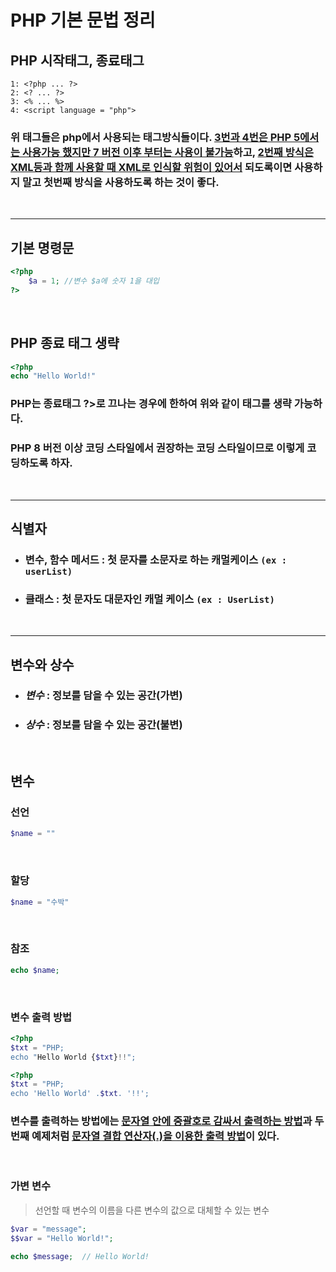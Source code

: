 # PHP 기본 문법 정리

## PHP 시작태그, 종료태그

```
1: <?php ... ?>
2: <? ... ?>
3: <% ... %>
4: <script language = "php">
```

### 위 태그들은 php에서 사용되는 태그방식들이다. <U>3번과 4번은 PHP 5에서는 사용가능 했지만 7 버전 이후 부터는 사용이 불가능</U>하고, <U>2번째 방식은 XML등과 함께 사용할 때 XML로 인식할 위험이 있어서</U> 되도록이면 사용하지 말고 첫번째 방식을 사용하도록 하는 것이 좋다.

<br/>

---

## 기본 명령문

```php
<?php
    $a = 1; //변수 $a에 숫자 1을 대입
?>
```

<br/>

## PHP 종료 태그 생략

```php
<?php
echo "Hello World!"
```

### PHP는 종료태그 ?>로 끄나는 경우에 한하여 위와 같이 태그를 생략 가능하다.

### PHP 8 버전 이상 코딩 스타일에서 권장하는 코딩 스타일이므로 이렇게 코딩하도록 하자.

<br/>

---

## 식별자

- ### 변수, 함수 메서드 : 첫 문자를 소문자로 하는 캐멀케이스 `(ex : userList)`
- ### 클래스 : 첫 문자도 대문자인 캐멀 케이스 `(ex : UserList)`

<br/>

---

## 변수와 상수

- ### _변수_ : 정보를 담을 수 있는 공간(가변)
- ### _상수_ : 정보를 담을 수 있는 공간(불변)

<br/>

## **변수**

### 선언

```php
$name = ""
```

<br/>

### 할당

```php
$name = "수박"
```

<br/>

### 참조

```php
echo $name;
```

<br/>

### 변수 출력 방법

```php
<?php
$txt = "PHP;
echo "Hello World {$txt}!!";
```

```php
<?php
$txt = "PHP;
echo 'Hello World' .$txt. '!!';
```

### 변수를 출력하는 방법에는 <U>문자열 안에 중괄호로 감싸서 출력하는 방법</U>과 두 번째 예제처럼 <U>문자열 결합 연산자(.)을 이용한 출력 방법</U>이 있다.

<br/>

### 가변 변수

> 선언할 때 변수의 이름을 다른 변수의 값으로 대체할 수 있는 변수

```php
$var = "message";
$$var = "Hello World!";

echo $message;  // Hello World!
```
